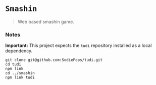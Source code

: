 # `Smashin`
> Web based smashin game.


### Notes

**Important:** This project expects the `tudi` repository installed as a local dependency.
```
git clone git@github.com:SodiePops/tudi.git
cd tudi
npm link
cd ../smashin
npm link tudi
```
